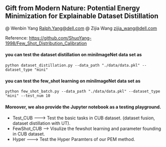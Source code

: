 ## Gift from Modern Nature: Potential Energy Minimization for Explainable Dataset Distillation

@ Wenbin Yang Ralph.Yang@dell.com
@ Zijia Wang zijia_wang@dell.com

Reference: https://github.com/ShuoYang-1998/Few_Shot_Distribution_Calibration

#### you can test the dataset distillation on miniImageNet data set as
```
python dataset_distillation.py --data_path "./data/data.pkl" --dataset_type "mini"
```

#### you can test the few_shot learning on miniImageNet data set as
```
python few_shot_batch.py --data_path "./data/data.pkl" --dataset_type "mini" --test_num 10
```

#### Moreover, we also provide the Jupyter notebook as a testing playground.

* Test_CUB ---> Test the basic tasks in CUB dataset. (dataset fusion, dataset distillation with UT).
* FewShot_CUB --> Visulize the fewshot learning and parameter founding in CUB dataset.
* Hyper ---> Test the Hyper Paramters of our PEM method.
